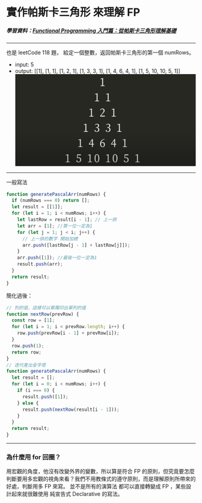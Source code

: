 # 實作帕斯卡三角形 來理解 FP

##### 學習資料：[Functional Programming 入門篇：從帕斯卡三角形理解基礎](https://youtu.be/ZeqXAWx8CAc?feature=shared)

---

也是 leetCode 118 題，
給定一個整數，返回帕斯卡三角形的第一個 numRows。

- input: 5
- output: \[[1], [1, 1], [1, 2, 1], [1, 3, 3, 1], [1, 4, 6, 4, 1], [1, 5, 10, 10, 5, 1]]
  ![pascal](./assets/pascal.png)

---

一般寫法

```js
function generatePascalArr(numRows) {
  if (numRows === 0) return [];
  let result = [[1]];
  for (let i = 1; i < numRows; i++) {
    let lastRow = result[i - 1]; // 上一排
    let arr = [1]; //第一位一定為1
    for (let j = 1; j < i; j++) {
      // 上一排的數字 開始加總
      arr.push([lastRow[j - 1] + lastRow[j]]);
    }
    arr.push([1]); //最後一位一定為1
    result.push(arr);
  }
  return result;
}
```

簡化過後：

```js
// 列的值，這樣可以單獨印出單列的值
function nextRow(prevRow) {
  const row = [1];
  for (let i = 1; i < prevRow.length; i++) {
    row.push(prevRow[i - 1] + prevRow[i]);
  }
  row.push(1);
  return row;
}
// 迭代產出金字塔
function generatePascalArr(numRows) {
  let result = [];
  for (let i = 0; i < numRows; i++) {
    if (i === 0) {
      result.push([1]);
    } else {
      result.push(nextRow(result[i - 1]));
    }
  }
  return result;
}
```

---

### 為什麼用 for 回圈？

用宏觀的角度，他沒有改變外界的變數，所以算是符合 FP 的原則，但究竟要怎麼判斷要用多宏觀的視角來看？我們不用教條式的遵守原則，而是理解原則所帶來的好處，判斷用多 FP 來寫。
並不是所有的演算法 都可以直接轉變成 FP ，某些設計起來就很難使用 純宣告式 Declarative 的寫法。
